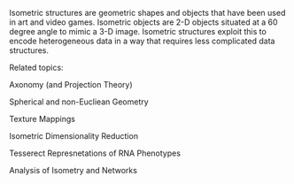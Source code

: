 Isometric structures are geometric shapes and objects that have been used in art and video games. Isometric objects are 2-D objects situated at a 60 degree angle to mimic a 3-D image. Isometric structures exploit this to encode heterogeneous data in a way that requires less complicated data structures.

Related topics:  

Axonomy (and Projection Theory)  

Spherical and non-Eucliean Geometry

Texture Mappings  

Isometric Dimensionality Reduction  

Tesserect Represnetations of RNA Phenotypes  

Analysis of Isometry and Networks  
